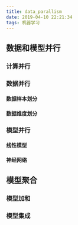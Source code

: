 ```yaml
---
title: data_parallism
date: 2019-04-10 22:21:34
tags: 机器学习
---
```

## 数据和模型并行
### 计算并行

### 数据并行
#### 数据样本划分
#### 数据维度划分

### 模型并行
#### 线性模型
#### 神经网络

## 模型聚合
### 模型加和
### 模型集成